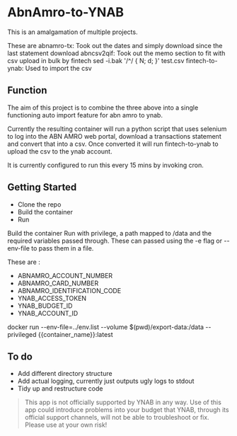 # AbnAmro-to-YNAB
This is an amalgamation of multiple projects. 

These are 
abnamro-tx: Took out the dates and simply download since the last statement download
abncsv2qif: Took out the memo section to fit with csv upload in bulk by fintech sed -i.bak '/\^/ { N; d; }' test.csv
fintech-to-ynab: Used to import the csv

## Function
The aim of this project is to combine the three above into a single functioning auto import feature for abn amro to ynab.

Currently the resulting container will run a python script that uses selenium to log into the ABN AMRO web portal, download a transactions statement and convert that into a csv. Once converted it will run fintech-to-ynab to upload the csv to the ynab account. 

It is currently configured to run this every 15 mins by invoking cron. 


## Getting Started
- Clone the repo
- Build the container
- Run

Build the container
Run with privilege, a path mapped to /data and the required variables passed through. These can passed using the -e flag or --env-file to pass them in a file.

These are : 
- ABNAMRO_ACCOUNT_NUMBER
- ABNAMRO_CARD_NUMBER
- ABNAMRO_IDENTIFICATION_CODE
- YNAB_ACCESS_TOKEN
- YNAB_BUDGET_ID
- YNAB_ACCOUNT_ID

docker run --env-file=../env.list --volume $(pwd)/export-data:/data --privileged {{container_name}}:latest

## To do 
- Add different directory structure
- Add actual logging, currently just outputs ugly logs to stdout
- Tidy up and restructure code

> This app is not officially supported by YNAB in any way. Use of this app could introduce problems into your budget that YNAB, through its official support channels, will not be able to troubleshoot or fix. Please use at your own risk!